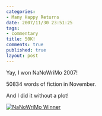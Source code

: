 ```yaml
--- 
categories: 
- Many Happy Returns
date: 2007/11/30 23:51:25
tags: 
- commentary
title: 50K!
comments: true
published: true
layout: post
---
```


Yay, I won NaNoWriMo 2007!

50834 words of fiction in November.

And I did it without a plot!

<a href="http://www.dale.emery.name/nano/wp-content/uploads/2007/11/nano_07_winner_large.gif" title="NaNoWriMo Winner"><img src="http://www.dale.emery.name/nano/wp-content/uploads/2007/11/nano_07_winner_large.gif" alt="NaNoWriMo Winner" /></a>
